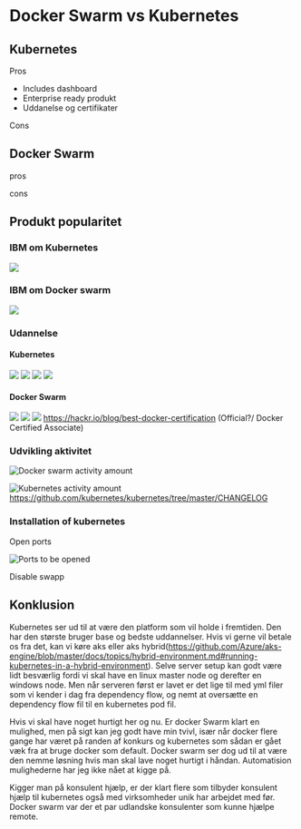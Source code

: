 
# Docker Swarm vs Kubernetes

## Kubernetes

Pros

- Includes dashboard
- Enterprise ready produkt
- Uddanelse og certifikater

Cons

## Docker Swarm
pros

cons

## Produkt popularitet

### IBM om Kubernetes
![](https://i.gyazo.com/1b896eecd6699bed3e6a58edbce6d4b5.png)

### IBM om Docker swarm
![](https://i.gyazo.com/a055bef1315756e4bb002f9f8426144f.png)

### Udannelse 

#### Kubernetes
![](https://i.gyazo.com/a2e509335dd96469a88380189c1d74c1.png)
![](https://i.gyazo.com/3afa365b705f1054009f1a8e74890215.png)
![](https://i.gyazo.com/8ed1ee387638dbd81fdf499bb6ee693f.png)
![](https://i.gyazo.com/45e9c077cffb296e10c8a562b5ab6d31.png)

#### Docker Swarm
![](https://i.gyazo.com/80e143de11eb5942dbe63e696a8bdd3a.png)
![](https://i.gyazo.com/ed275b4b178d364806a8884208ce1c91.png)
![](https://i.gyazo.com/fcb44d210a2b014d32d53ebf9595af80.png)
https://hackr.io/blog/best-docker-certification (Official?/ Docker Certified Associate)

### Udvikling aktivitet
![Docker swarm activity amount](https://i.gyazo.com/4d8b978f3ec61e798cf7fd078e847449.png)

![Kubernetes activity amount](https://i.gyazo.com/66d5471e00b9262d993ac5cb079b2d8a.png)
https://github.com/kubernetes/kubernetes/tree/master/CHANGELOG

### Installation of kubernetes

Open ports

![Ports to be opened](https://i.gyazo.com/efc231b9cc8c1644a32aa989196ef2f4.png)

Disable swapp 


## Konklusion
Kubernetes ser ud til at være den platform som vil holde i fremtiden. Den har den største bruger base og bedste uddannelser. Hvis vi gerne vil betale os fra det, kan vi køre aks eller aks hybrid(https://github.com/Azure/aks-engine/blob/master/docs/topics/hybrid-environment.md#running-kubernetes-in-a-hybrid-environment). Selve server setup kan godt være lidt besværlig fordi vi skal have en linux master node og derefter en windows node. Men når serveren først er lavet er det lige til med yml filer som vi kender i dag fra dependency flow, og nemt at oversætte en dependency flow fil til en kubernetes pod fil.

Hvis vi skal have noget hurtigt her og nu. Er docker Swarm klart en mulighed, men på sigt kan jeg godt have min tvivl, især når docker flere gange har været på randen af konkurs og kubernetes som sådan er gået væk fra at bruge docker som default. Docker swarm ser dog ud til at være den nemme løsning hvis man skal lave noget hurtigt i håndan. Automatision mulighederne har jeg ikke nået at kigge på.


Kigger man på konsulent hjælp, er der klart flere som tilbyder konsulent hjælp til kubernetes også med virksomheder unik har arbejdet med før. Docker swarm var der et par udlandske konsulenter som kunne hjælpe remote. 